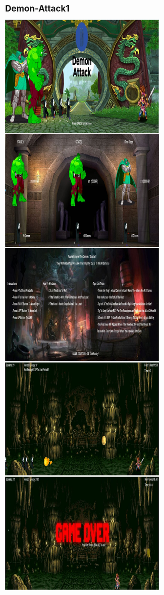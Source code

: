 # Demon-Attack1
<img src = "https://raw.githubusercontent.com/chuhanlin/Demon-Attack1/master/gameImg4.JPG" width = "1200" height = "370" >
<img src = "https://raw.githubusercontent.com/chuhanlin/Demon-Attack1/master/gameImg1.JPG" width = "1200" height = "370" >
<img src = "https://raw.githubusercontent.com/chuhanlin/Demon-Attack1/master/gameImg5.JPG" width = "1200" height = "370" >
<img src = "https://raw.githubusercontent.com/chuhanlin/Demon-Attack1/master/gameImg2.JPG" width = "1200" height = "370" >
<img src = "https://github.com/chuhanlin/Demon-Attack1/blob/master/gameImg3.JPG?raw=true " width = "1200" height = "370" >

